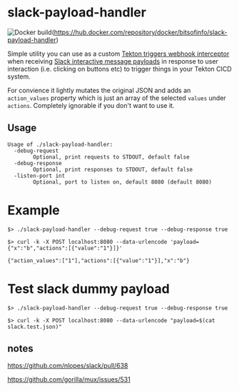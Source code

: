 # slack-payload-handler

![Docker build](https://img.shields.io/docker/automated/bitsofinfo/slack-payload-handler)(https://hub.docker.com/repository/docker/bitsofinfo/slack-payload-handler)

Simple utility you can use as a custom [Tekton triggers webhook interceptor](https://github.com/tektoncd/triggers/blob/master/docs/eventlisteners.md#Webhook-Interceptors) when receiving [Slack interactive message payloads](https://api.slack.com/interactivity/handling#payloads) in response to user interaction (i.e. clicking on buttons etc) to trigger things in your Tekton CICD system.

For convience it lightly mutates the original JSON and adds an `action_values` property which is just an array of the selected `values` under `actions`. Completely ignorable if you don't want to use it.

## Usage

```
Usage of ./slack-payload-handler:
  -debug-request
        Optional, print requests to STDOUT, default false
  -debug-response
        Optional, print responses to STDOUT, default false
  -listen-port int
        Optional, port to listen on, default 8080 (default 8080)
```

# Example

```
$> ./slack-payload-handler --debug-request true --debug-response true

$> curl -k -X POST localhost:8080 --data-urlencode 'payload={"x":"b","actions":[{"value":"1"}]}'

{"action_values":["1"],"actions":[{"value":"1"}],"x":"b"}

```

# Test slack dummy payload

```
$> ./slack-payload-handler --debug-request true --debug-response true

$> curl -k -X POST localhost:8080 --data-urlencode "payload=$(cat slack.test.json)"

```


## notes

https://github.com/nlopes/slack/pull/638

https://github.com/gorilla/mux/issues/531